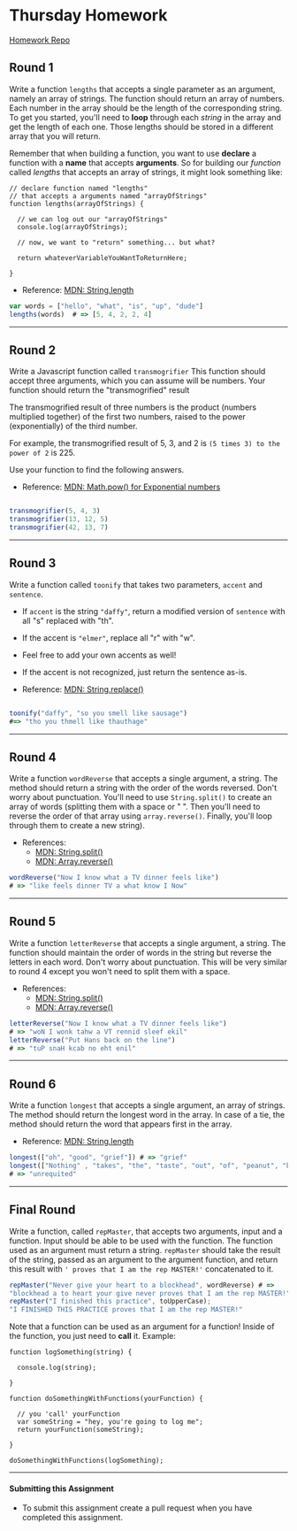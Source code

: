 # Thursday Homework

[Homework Repo](https://github.com/ga-chicago/js-reps)

## Round 1

Write a function `lengths` that accepts a single parameter as an argument, namely an array of strings. The function should return an array of numbers. Each number in the array should be the length of the corresponding string. To get you started, you'll need to **loop** through each *string* in the array and get the length of each one. Those lengths should be stored in a different array that you will return.

Remember that when building a function, you want to use **declare** a function with a **name** that accepts **arguments**. So for building our *function* called *lengths* that accepts an array of strings, it might look something like:

```
// declare function named "lengths"
// that accepts a arguments named "arrayOfStrings"
function lengths(arrayOfStrings) {

  // we can log out our "arrayOfStrings"
  console.log(arrayOfStrings);

  // now, we want to "return" something... but what?

  return whateverVariableYouWantToReturnHere;

}
```

- Reference: <a href="https://developer.mozilla.org/en-US/docs/Web/JavaScript/Reference/Global_Objects/String/length" target="_blank">MDN: String.length</a>

```javascript
var words = ["hello", "what", "is", "up", "dude"]
lengths(words)  # => [5, 4, 2, 2, 4]
```

---

## Round 2

Write a Javascript function called `transmogrifier`
This function should accept three arguments, which you can assume will be numbers.
Your function should return the "transmogrified" result

The transmogrified result of three numbers is the product (numbers multiplied together) of the first two numbers, raised to the power (exponentially) of the third number.

For example, the transmogrified result of 5, 3, and 2 is `(5 times 3) to the power of 2` is 225.

Use your function to find the following answers.

- Reference: <a href="https://developer.mozilla.org/en-US/docs/Web/JavaScript/Reference/Global_Objects/Math/pow" target="_blank">MDN: Math.pow() for Exponential numbers</a>

```javascript

transmogrifier(5, 4, 3)
transmogrifier(13, 12, 5)
transmogrifier(42, 13, 7)

```
---
## Round 3

Write a function called `toonify` that takes two parameters, `accent` and `sentence`.
- If `accent` is the string `"daffy"`, return a modified version of `sentence` with all "s" replaced with "th".
- If the accent is `"elmer"`, replace all "r" with "w".
- Feel free to add your own accents as well!
- If the accent is not recognized, just return the sentence as-is.

- Reference: <a href="https://developer.mozilla.org/en-US/docs/Web/JavaScript/Reference/Global_Objects/String/replace" target="_blank">MDN: String.replace()</a>

```javascript

toonify("daffy", "so you smell like sausage")
#=> "tho you thmell like thauthage"

```
---
## Round 4

Write a function `wordReverse` that accepts a single argument, a string. The method should return a string with the order of the words reversed. Don't worry
about punctuation. You'll need to use `String.split()` to create an array of words (splitting them with a space or " ". Then you'll need to reverse the order of that array using `array.reverse()`. Finally, you'll loop through them to create a new string).

- References:
  - <a href="https://developer.mozilla.org/en-US/docs/Web/JavaScript/Reference/Global_Objects/String/split" target="_blank">MDN: String.split()</a>
  - <a href="https://developer.mozilla.org/en-US/docs/Web/JavaScript/Reference/Global_Objects/Array/reverse" target="_blank">MDN: Array.reverse()</a>

```javascript
wordReverse("Now I know what a TV dinner feels like")
# => "like feels dinner TV a what know I Now"
```
---
## Round 5

Write a function `letterReverse` that accepts a single argument, a string. The function should maintain the order of words in the string but reverse the letters in each word. Don't worry about punctuation. This will be very similar to round 4 except you won't need to split them with a space.

- References:
  - <a href="https://developer.mozilla.org/en-US/docs/Web/JavaScript/Reference/Global_Objects/String/split" target="_blank">MDN: String.split()</a>
  - <a href="https://developer.mozilla.org/en-US/docs/Web/JavaScript/Reference/Global_Objects/Array/reverse" target="_blank">MDN: Array.reverse()</a>

```javascript
letterReverse("Now I know what a TV dinner feels like")
# => "woN I wonk tahw a VT rennid sleef ekil"
letterReverse("Put Hans back on the line")
# => "tuP snaH kcab no eht enil"
```
---
## Round 6

Write a function `longest` that accepts a single argument, an array of strings. The method should return the longest word in the array. In case of a tie, the method should return the word that appears first in the array.

- Reference: <a href="https://developer.mozilla.org/en-US/docs/Web/JavaScript/Reference/Global_Objects/String/length" target="_blank">MDN: String.length</a>

```javascript
longest(["oh", "good", "grief"]) # => "grief"
longest(["Nothing" , "takes", "the", "taste", "out", "of", "peanut", "butter", "quite", "like", "unrequited", "love"])
# => "unrequited"
```
---
## Final Round

Write a function, called `repMaster`, that accepts two arguments, input and a function. Input should be able to be used with the function.  The function used as an argument must return a string.  `repMaster` should take the result of the string, passed as an argument to the argument function, and return this result with `' proves that I am the rep MASTER!'` concatenated to it.  

```javascript
repMaster("Never give your heart to a blockhead", wordReverse) # =>
"blockhead a to heart your give never proves that I am the rep MASTER!"
repMaster("I finished this practice", toUpperCase);
"I FINISHED THIS PRACTICE proves that I am the rep MASTER!"
```

Note that a function can be used as an argument for a function! Inside of the function, you just need to **call** it. Example:

```
function logSomething(string) {

  console.log(string);

}

function doSomethingWithFunctions(yourFunction) {

  // you 'call' yourFunction
  var someString = "hey, you're going to log me";
  return yourFunction(someString);

}

doSomethingWithFunctions(logSomething);
```

---

#### Submitting this Assignment
- To submit this assignment create a pull request when you have completed
this assignment.
